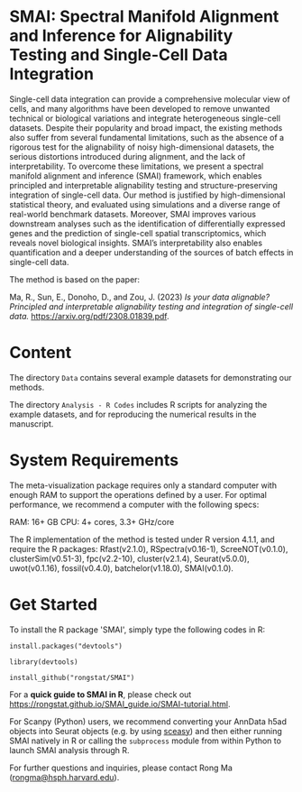 # SMAI: Spectral Manifold Alignment and Inference for Alignability Testing and Single-Cell Data Integration
 
 Single-cell data integration can provide a comprehensive molecular view of cells, and many algorithms have been developed to remove unwanted technical or biological variations and integrate heterogeneous single-cell datasets. Despite their popularity and broad impact, the existing methods also suffer from several fundamental limitations, such as the absence of a  rigorous test for the alignability of noisy high-dimensional datasets, the serious distortions introduced during alignment, and the lack of interpretability. To overcome these limitations, we present a spectral manifold alignment and inference (SMAI) framework, which enables principled and interpretable alignability testing and structure-preserving integration of single-cell data. Our method is justified by high-dimensional statistical theory, and evaluated using simulations and a diverse range of real-world benchmark datasets. Moreover, SMAI improves various downstream analyses such as the identification of differentially expressed genes and the prediction of single-cell spatial transcriptomics, which reveals novel biological insights. SMAI’s interpretability also enables quantification and a deeper understanding of the sources of batch effects in single-cell data.

The method is based on the paper:

Ma, R., Sun, E., Donoho, D., and Zou, J. (2023) *Is your data alignable? Principled and interpretable alignability testing and integration of single-cell data.* https://arxiv.org/pdf/2308.01839.pdf.

# Content

The directory `Data` contains several example datasets for demonstrating our methods.

The directory `Analysis - R Codes` includes R scripts for analyzing the example datasets, and for reproducing the numerical results in the manuscript.


# System Requirements

The meta-visualization package requires only a standard computer with enough RAM to support the operations defined by a user. For optimal performance, we recommend a computer with the following specs:

RAM: 16+ GB
CPU: 4+ cores, 3.3+ GHz/core

The R implementation of the method is tested under R version 4.1.1, and require the R packages: Rfast(v2.1.0), RSpectra(v0.16-1), ScreeNOT(v0.1.0), clusterSim(v0.51-3), fpc(v2.2-10), cluster(v2.1.4), Seurat(v5.0.0), uwot(v0.1.16), fossil(v0.4.0), batchelor(v1.18.0), SMAI(v0.1.0).


# Get Started


To install the R package 'SMAI', simply type the following codes in R:

`install.packages("devtools")`

`library(devtools)`

`install_github("rongstat/SMAI")`

For a **quick guide to SMAI in R**, please check out https://rongstat.github.io/SMAI_guide.io/SMAI-tutorial.html.

For Scanpy (Python) users, we recommend converting your AnnData h5ad objects into Seurat objects (e.g. by using [sceasy](https://github.com/cellgeni/sceasy)) and then either running SMAI natively in R or calling the `subprocess` module from within Python to launch SMAI analysis through R.

For further questions and inquiries, please contact Rong Ma (rongma@hsph.harvard.edu).

